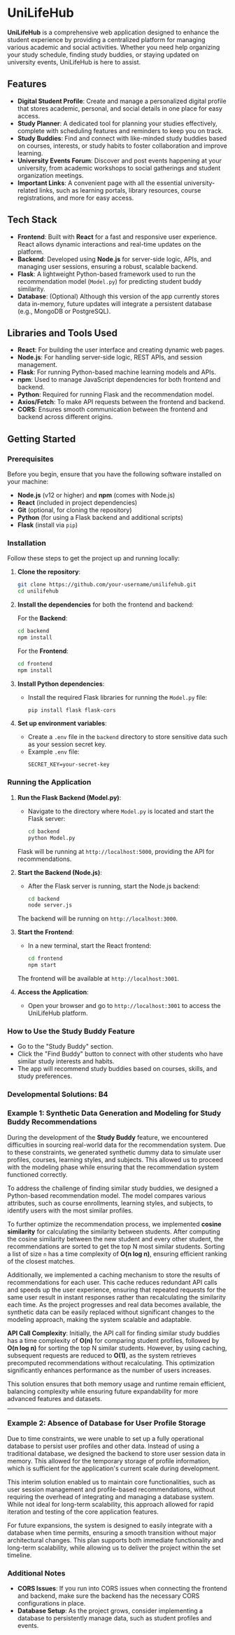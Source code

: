 # UniLifeHub

**UniLifeHub** is a comprehensive web application designed to enhance the student experience by providing a centralized platform for managing various academic and social activities. Whether you need help organizing your study schedule, finding study buddies, or staying updated on university events, UniLifeHub is here to assist.

## Features

- **Digital Student Profile**: Create and manage a personalized digital profile that stores academic, personal, and social details in one place for easy access.
- **Study Planner**: A dedicated tool for planning your studies effectively, complete with scheduling features and reminders to keep you on track.
- **Study Buddies**: Find and connect with like-minded study buddies based on courses, interests, or study habits to foster collaboration and improve learning.
- **University Events Forum**: Discover and post events happening at your university, from academic workshops to social gatherings and student organization meetings.
- **Important Links**: A convenient page with all the essential university-related links, such as learning portals, library resources, course registrations, and more for easy access.

## Tech Stack

- **Frontend**: Built with **React** for a fast and responsive user experience. React allows dynamic interactions and real-time updates on the platform.
- **Backend**: Developed using **Node.js** for server-side logic, APIs, and managing user sessions, ensuring a robust, scalable backend.
- **Flask**: A lightweight Python-based framework used to run the recommendation model (`Model.py`) for predicting student buddy similarity.
- **Database**: (Optional) Although this version of the app currently stores data in-memory, future updates will integrate a persistent database (e.g., MongoDB or PostgreSQL).

## Libraries and Tools Used

- **React**: For building the user interface and creating dynamic web pages.
- **Node.js**: For handling server-side logic, REST APIs, and session management.
- **Flask**: For running Python-based machine learning models and APIs.
- **npm**: Used to manage JavaScript dependencies for both frontend and backend.
- **Python**: Required for running Flask and the recommendation model.
- **Axios/Fetch**: To make API requests between the frontend and backend.
- **CORS**: Ensures smooth communication between the frontend and backend across different origins.
  
## Getting Started

### Prerequisites

Before you begin, ensure that you have the following software installed on your machine:

- **Node.js** (v12 or higher) and **npm** (comes with Node.js)
- **React** (included in project dependencies)
- **Git** (optional, for cloning the repository)
- **Python** (for using a Flask backend and additional scripts)
- **Flask** (install via `pip`)
  
### Installation

Follow these steps to get the project up and running locally:

1. **Clone the repository**:
   ```bash
   git clone https://github.com/your-username/unilifehub.git
   cd unilifehub
   ```

2. **Install the dependencies** for both the frontend and backend:

   For the **Backend**:
   ```bash
   cd backend
   npm install
   ```

   For the **Frontend**:
   ```bash
   cd frontend
   npm install
   ```

3. **Install Python dependencies**:
   - Install the required Flask libraries for running the `Model.py` file:
     ```bash
     pip install flask flask-cors
     ```

4. **Set up environment variables**:
   - Create a `.env` file in the `backend` directory to store sensitive data such as your session secret key.
   - Example `.env` file:
     ```
     SECRET_KEY=your-secret-key
     ```

### Running the Application

1. **Run the Flask Backend (Model.py)**:
   - Navigate to the directory where `Model.py` is located and start the Flask server:
     ```bash
     cd backend
     python Model.py
     ```

   Flask will be running at `http://localhost:5000`, providing the API for recommendations.

2. **Start the Backend (Node.js)**:
   - After the Flask server is running, start the Node.js backend:
     ```bash
     cd backend
     node server.js
     ```
   The backend will be running on `http://localhost:3000`.

3. **Start the Frontend**:
   - In a new terminal, start the React frontend:
     ```bash
     cd frontend
     npm start
     ```
   The frontend will be available at `http://localhost:3001`.

4. **Access the Application**: 
   - Open your browser and go to `http://localhost:3001` to access the UniLifeHub platform.

### How to Use the Study Buddy Feature

- Go to the "Study Buddy" section.
- Click the "Find Buddy" button to connect with other students who have similar study interests and habits.
- The app will recommend study buddies based on courses, skills, and study preferences.

### Developmental Solutions: B4

### Example 1: Synthetic Data Generation and Modeling for Study Buddy Recommendations

During the development of the **Study Buddy** feature, we encountered difficulties in sourcing real-world data for the recommendation system. Due to these constraints, we generated synthetic dummy data to simulate user profiles, courses, learning styles, and subjects. This allowed us to proceed with the modeling phase while ensuring that the recommendation system functioned correctly.

To address the challenge of finding similar study buddies, we designed a Python-based recommendation model. The model compares various attributes, such as course enrollments, learning styles, and subjects, to identify users with the most similar profiles.

To further optimize the recommendation process, we implemented **cosine similarity** for calculating the similarity between students. After computing the cosine similarity between the new student and every other student, the recommendations are sorted to get the top N most similar students. Sorting a list of size `n` has a time complexity of **O(n log n)**, ensuring efficient ranking of the closest matches.

Additionally, we implemented a caching mechanism to store the results of recommendations for each user. This cache reduces redundant API calls and speeds up the user experience, ensuring that repeated requests for the same user result in instant responses rather than recalculating the similarity each time. As the project progresses and real data becomes available, the synthetic data can be easily replaced without significant changes to the modeling approach, making the system scalable and adaptable.

**API Call Complexity**: Initially, the API call for finding similar study buddies has a time complexity of **O(n)** for comparing student profiles, followed by **O(n log n)** for sorting the top N similar students. However, by using caching, subsequent requests are reduced to **O(1)**, as the system retrieves precomputed recommendations without recalculating. This optimization significantly enhances performance as the number of users increases.

This solution ensures that both memory usage and runtime remain efficient, balancing complexity while ensuring future expandability for more advanced features and datasets.

---

### Example 2: Absence of Database for User Profile Storage

Due to time constraints, we were unable to set up a fully operational database to persist user profiles and other data. Instead of using a traditional database, we designed the backend to store user session data in memory. This allowed for the temporary storage of profile information, which is sufficient for the application's current scale during development.

This interim solution enabled us to maintain core functionalities, such as user session management and profile-based recommendations, without requiring the overhead of integrating and managing a database system. While not ideal for long-term scalability, this approach allowed for rapid iteration and testing of the core application features.

For future expansions, the system is designed to easily integrate with a database when time permits, ensuring a smooth transition without major architectural changes. This plan supports both immediate functionality and long-term scalability, while allowing us to deliver the project within the set timeline.

### Additional Notes

- **CORS Issues**: If you run into CORS issues when connecting the frontend and backend, make sure the backend has the necessary CORS configurations in place.
- **Database Setup**: As the project grows, consider implementing a database to persistently manage data, such as student profiles and events.

